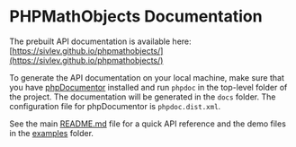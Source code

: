 # PHPMathObjects Documentation

The prebuilt API documentation is available here: [https://sivlev.github.io/phpmathobjects/](https://sivlev.github.io/phpmathobjects/)

To generate the API documentation on your local machine, make sure that you have [phpDocumentor](https://www.phpdoc.org/) installed and run `phpdoc` in the top-level folder of the project. The documentation will be generated in the `docs` folder. The configuration file for phpDocumentor is `phpdoc.dist.xml`.

See the main [README.md](../README.md) file for a quick API reference and the demo files in the [examples](../examples) folder.
